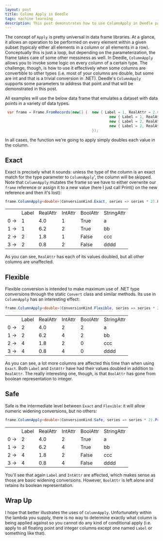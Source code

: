 ```yaml
---
layout: post
title: Column Apply in Deedle
tags: machine learning
description: This post demonstrates how to use ColumnApply in Deedle particularly as it pertains to what columns are selected for application.
---
```

The concept of `Apply` is pretty universal in data frame libraries.  At a glance, it allows an operation to be performed on every element within a given subset (typicaly either all elements in a column or all elements in a row).  Conceptually this is just a loop, but depending on the parameterization, the frame takes care of some other messiness as well.  In Deedle, `ColumnApply` allows you to invoke some logic on every column of a certain type.  The challenge, though, is how to use it effectively when some columns are convertible to other types (i.e. most of your columns are double, but some are int and that is a trivial conversion in .NET).  Deedle's `ColumnApply` supports some parameters to address that point and that will be demonstrated in this post.

All examples will use the below data frame that emulates a dataset with data points in a variety of data types. 

````c#
 var frame = Frame.FromRecords(new[] {  new { Label = 1, RealAttr = 2.0, IntAttr = 1, BoolAttr = true, StringAttr = "a" },
                                                new { Label = 1, RealAttr = 3.1, IntAttr = 2, BoolAttr = true, StringAttr = "bb" },
                                                new { Label = 2, RealAttr = 0.9, IntAttr = 1, BoolAttr = false, StringAttr = "ccc" },
                                                new { Label = 2, RealAttr = 0.4, IntAttr = 2, BoolAttr = false, StringAttr = "dddd" },
                                        });
````

In all cases, the function we're going to apply simply doubles each value in the column. 

<h2>Exact</h2>

Exact is precisely what it sounds: unless the type of the column is an exact match for the type parameter to `ColumnApply`', the column will be skipped.  Note that `ColumnApply` mutates the frame so we have to either overwrite our `frame` reference or assign it to a new value (here I just call Print() on the new reference and then it's lost):

````c#
frame.ColumnApply<double>(ConversionKind.Exact, series => series * 2).Print();
````

<table><tr><td></td><td>Label</td><td>RealAttr</td><td>IntAttr</td><td>BoolAttr</td><td>StringAttr</td></tr>
<tr><td>0 -></td><td>1</td><td>4.0</td><td>1</td><td>True</td><td>a</td></tr>
<tr><td>1 -></td><td>1</td><td>6.2</td><td>2</td><td>True</td><td>bb</td></tr>
<tr><td>2 -></td><td>2</td><td>1.8</td><td>1</td><td>False</td><td>ccc</td></tr>
<tr><td>3 -></td><td>2</td><td>0.8</td><td>2</td><td>False</td><td>dddd</td></tr>
</table>

As you can see, `RealAttr` has each of its values doubled, but all other columns are unaffected.

<h2>Flexible</h2>

Flexible conversion is intended to make maximum use of .NET type conversions through the static `Convert` class and similar methods. Its use in `ColumnApply` has an interesting effect:

````c#
frame.ColumnApply<double>(ConversionKind.Flexible, series => series * 2).Print();
````

<table><tr><td></td><td>Label</td><td>RealAttr</td><td>IntAttr</td><td>BoolAttr</td><td>StringAttr</td></tr>
<tr><td>0 -></td><td>2</td><td>4.0</td><td>2</td><td>2</td><td>a</td></tr>
<tr><td>1 -></td><td>2</td><td>6.2</td><td>4</td><td>2</td><td>bb</td></tr>
<tr><td>2 -></td><td>4</td><td>1.8</td><td>2</td><td>0</td><td>ccc</td></tr>
<tr><td>3 -></td><td>4</td><td>0.8</td><td>4</td><td>0</td><td>dddd</td></tr>
</table>

As you can see, a lot more columns are affected this time than when using `Exact`.  Both `Label` and `IntAttr` have had their values doubled in addition to `RealAttr`.  The really interesting one, though, is that `BoolAttr` has gone from boolean representation to integer. 

<h2>Safe</h2>

Safe is the intermediate level between `Exact` and `Flexible`: it will allow numeric widening conversions, but no others:

````c#
frame.ColumnApply<double>(ConversionKind.Safe, series => series * 2).Print();
````

<table><tr><td></td><td>Label</td><td>RealAttr</td><td>IntAttr</td><td>BoolAttr</td><td>StringAttr</td></tr>
<tr><td>0 -></td><td>2</td><td>4.0</td><td>2</td><td>True</td><td>a</td></tr>
<tr><td>1 -></td><td>2</td><td>6.2</td><td>4</td><td>True</td><td>bb</td></tr>
<tr><td>2 -></td><td>4</td><td>1.8</td><td>2</td><td>False</td><td>ccc</td></tr>
<tr><td>3 -></td><td>4</td><td>0.8</td><td>4</td><td>False</td><td>dddd</td></tr>
</table>

You'll see that again `Label` and `IntAttr` are affected, which makes sense as those are basic widening conversions.  However, `BoolAttr` is left alone and retains its boolean representation. 

<h2>Wrap Up</h2>

I hope that better illustrates the uses of `ColumnApply`.  Unfortunately within the lambda you supply, there is no way to determine exactly what column is being applied against so you cannot do any kind of conditional apply (i.e. apply to all floating point and integer columns except one named `Label` or something like that). 



